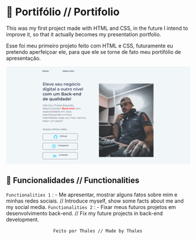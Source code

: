 # 📖 Portifólio // Portifolio


This was my first project made with HTML and CSS, in the future I intend to improve it,
  so that it actually becomes my presentation portfolio.


 Esse foi meu primeiro projeto feito com HTML e CSS, futuramente eu pretendo aperfeiçoar ele,
 para que ele se torne de fato meu portifólio de apresentação.

![Portifolio Preview](portifolio.png) 
 ## 🔨 Funcionalidades // Functionalities

`Functionalities 1` : - Me apresentar, mostrar alguns fatos sobre mim e minhas redes sociais. // Introduce myself, show some facts about me and my social media.
`Functionalities 2` : - Fixar meus futuros projetos em desenvolvimento back-end. // Fix my future projects in back-end development.



                      Feito por Thales // Made by Thales

